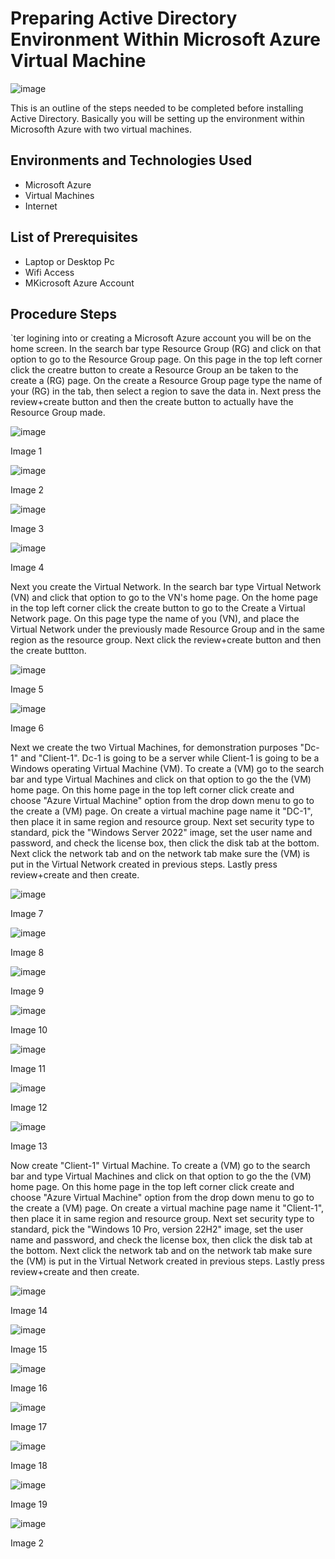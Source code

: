 # Preparing Active Directory Environment Within Microsoft Azure Virtual Machine
![image](https://github.com/user-attachments/assets/e4f41676-9505-49cf-82a1-c1ad2d5cf390)



This is an outline of the steps needed to be completed before installing Active Directory. Basically you will be setting up the environment within Microsofth Azure with two virtual machines.<br />


<h2>Environments and Technologies Used</h2>

- Microsoft Azure
- Virtual Machines
- Internet 

<h2>List of Prerequisites</h2>

- Laptop or Desktop Pc                                                                                                                                 
- Wifi Access
- MKicrosoft Azure Account

<h2>Procedure Steps</h2>

`ter logining into or creating a Microsoft Azure account you will be on the home screen. In the search bar type Resource Group (RG) and click on that option to go to the Resource Group page. On this page in the top left corner click the creatre button to create a Resource Group an  be taken to the create a (RG) page. On the create a Resource Group page type the name of your (RG) in the tab, then select a region to save the data in. Next press the review+create button and then the create button to actually have the Resource Group made.

![image](https://github.com/user-attachments/assets/8ecf164a-2440-4a74-a6e5-7b3def1f659d)
<p>Image 1
</p>

![image](https://github.com/user-attachments/assets/01838b92-b0e2-4f62-b11d-a4d30f1d9c5a)
<p>Image 2
</p>

![image](https://github.com/user-attachments/assets/a49416d7-6bdb-4f56-bce0-f765f35de347)
<p>Image 3
</p>

![image](https://github.com/user-attachments/assets/4658e411-7320-4460-b52d-30efefb3aa88)
<p>Image 4
</p>

Next you create the Virtual Network. In the search bar type Virtual Network (VN) and click that option to go to the VN's home page. On the home page in the top left corner click the create button to go to the Create a Virtual Network page. On this page type the name of you (VN), and place the Virtual Network under the previously made Resource Group and in the same region as the resource group. Next click the review+create button and then the create buttton.

![image](https://github.com/user-attachments/assets/2ba22787-26cb-48ed-866b-38b8d36c8f2f)
<p>Image 5
</p>

![image](https://github.com/user-attachments/assets/a63ef035-f213-4c96-8100-0aa29ace084f)

<p>Image 6
</p>

Next we create the two Virtual Machines, for demonstration purposes "Dc-1" and "Client-1". Dc-1 is going to be a server while Client-1 is going to be a Windows operating Virtual Machine (VM). To create a (VM) go to the search bar and type Virtual Machines and click on that option to go the the (VM) home page. On this home page  in the top left corner click create and choose "Azure Virtual Machine" option from the drop down menu to go to the create a (VM) page. On create a virtual machine page name it "DC-1", then place it in same region and resource group. Next set security type to standard, pick the "Windows Server 2022" image, set the user name and password, and check the license box, then click the disk tab at the bottom. Next click the network tab and on the network tab make sure the (VM) is put in the Virtual Network created in previous steps. Lastly press review+create and then create.

![image](https://github.com/user-attachments/assets/c25ee35e-f0e8-4bc2-bd2b-3c060223b336)
<p>Image 7
</p>

![image](https://github.com/user-attachments/assets/fbb1f3c1-da0a-4e45-8888-cf60cc66ddb0)
<p>Image 8
</p>

![image](https://github.com/user-attachments/assets/b1bb605b-ca39-4f8b-9058-25cd1a491f8c)
<p>Image 9
</p>

![image](https://github.com/user-attachments/assets/617fcfb8-0f56-43c3-8625-02197298af42)
<p>Image 10
</p>

![image](https://github.com/user-attachments/assets/409804be-1833-4b0e-9349-b76e91098b05)
<p>Image 11
</p>

![image](https://github.com/user-attachments/assets/ba43c57b-885f-4ac7-a240-415cbb77a9b8)
<p>Image 12
</p>

![image](https://github.com/user-attachments/assets/fbf282c3-0a51-46ef-9ef4-52c13c33cf9c)
<p>Image 13
</p>


Now create "Client-1" Virtual Machine. To create a (VM) go to the search bar and type Virtual Machines and click on that option to go the the (VM) home page. On this home page  in the top left corner click create and choose "Azure Virtual Machine" option from the drop down menu to go to the create a (VM) page. On create a virtual machine page name it "Client-1", then place it in same region and resource group. Next set security type to standard, pick the "Windows 10 Pro, version 22H2" image, set the user name and password, and check the license box, then click the disk tab at the bottom. Next click the network tab and on the network tab make sure the (VM) is put in the Virtual Network created in previous steps. Lastly press review+create and then create.

![image](https://github.com/user-attachments/assets/c25ee35e-f0e8-4bc2-bd2b-3c060223b336)
<p>Image 14
</p>

![image](https://github.com/user-attachments/assets/70bef57e-05ea-4060-af75-585dd2752b81)
<p>Image 15
</p>

![image](https://github.com/user-attachments/assets/00de40b2-97f2-465b-9c83-48f1e6e790da)
<p>Image 16
</p>

![image](https://github.com/user-attachments/assets/da8a5033-f132-466a-a8b1-7fe85d613c85)
<p>Image 17
</p>

![image](https://github.com/user-attachments/assets/f97a9803-c6e5-4bfd-8181-159d5d1ef35f)
<p>Image 18
</p>

![image](https://github.com/user-attachments/assets/c207c679-838c-40b4-9630-7acf98040629)
<p>Image 19
</p>

![image](https://github.com/user-attachments/assets/aa35a7f7-76fa-4d6e-8da7-d0cda847e8cd)
<p>Image 2
</p>





